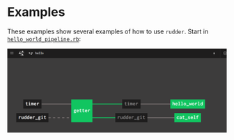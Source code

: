 # Examples

These examples show several examples of how to use `rudder`. Start
in [`hello_world_pipeline.rb`](hello_world_pipeline.rb):

![Hello World Pipeline](images/hello_world.png)
